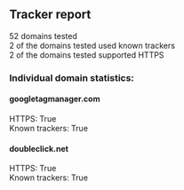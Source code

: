 ## Tracker report
52 domains tested <br>
2 of the domains tested used known trackers <br>
2 of the domains tested supported HTTPS <br>


### Individual domain statistics: 


#### googletagmanager.com
HTTPS: True
<br>Known trackers: True


#### doubleclick.net
HTTPS: True
<br>Known trackers: True